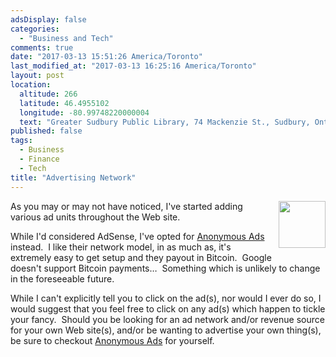 ```yaml
---
adsDisplay: false
categories:
  - "Business and Tech"
comments: true
date: "2017-03-13 15:51:26 America/Toronto"
last_modified_at: "2017-03-13 16:25:16 America/Toronto"
layout: post
location:
  altitude: 266
  latitude: 46.4955102
  longitude: -80.99748220000004
  text: "Greater Sudbury Public Library, 74 Mackenzie St., Sudbury, Ontario, P3C 4X8, Canada"
published: false
tags:
  - Business
  - Finance
  - Tech
title: "Advertising Network"
---
```


<img
  alt="" height="75" src="{{ site.uri.assets }}/blog/2017/03/13/advertising-network/project-revenue_75x75.png"
  style="border: 0px; float: right; margin-bottom: 10px; margin-left: 10px;" width="75" />
<p>
  As you may or may not have noticed, I've started adding various ad units throughout the Web site.
</p>
<!-- excerptBreak -->
<p>
  While I'd considered AdSense, I've opted for <a href="{{ site.uri.shortURL }}/Anonymous-Ads" target="_blank" title="Anonymous Ads">Anonymous Ads</a>
  instead.&nbsp; I like their network model, in as much as, it's extremely easy to get setup and they payout in Bitcoin.&nbsp; Google doesn't support Bitcoin
  payments&hellip;&nbsp; Something which is unlikely to change in the foreseeable future.
</p>
<p>
  While I can't explicitly tell you to click on the ad(s), nor would I ever do so, I would suggest that you feel free to click on any ad(s) which happen to
  tickle your fancy.&nbsp; Should you be looking for an ad network and/or revenue source for your own Web site(s), and/or be wanting to advertise your own
  thing(s), be sure to checkout <a href="{{ site.uri.shortURL }}/Anonymous-Ads" target="_blank" title="Anonymous Ads">Anonymous Ads</a> for yourself.
</p>
